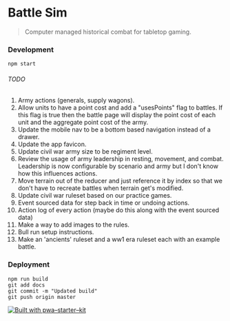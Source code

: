# Battle Sim

> Computer managed historical combat for tabletop gaming.

### Development

`npm start`

###### TODO

1. Army actions (generals, supply wagons).
1. Allow units to have a point cost and add a "usesPoints" flag to battles. If this flag is true then the battle page will display the point cost of each unit and the aggregate point cost of the army.
1. Update the mobile nav to be a bottom based navigation instead of a drawer.
1. Update the app favicon.
1. Update civil war army size to be regiment level.
1. Review the usage of army leadership in resting, movement, and combat. Leadership is now configurable by scenario and army but I don't know how this influences actions.
1. Move terrain out of the reducer and just reference it by index so that we don't have to recreate battles when terrain get's modified.
1. Update civil war ruleset based on our practice games.
1. Event sourced data for step back in time or undoing actions.
1. Action log of every action (maybe do this along with the event sourced data)
1. Make a way to add images to the rules.
1. Bull run setup instructions.
1. Make an 'ancients' ruleset and a ww1 era ruleset each with an example battle.

### Deployment

```
npm run build
git add docs
git commit -m "Updated build"
git push origin master
```

[![Built with pwa–starter–kit](https://img.shields.io/badge/built_with-pwa–starter–kit_-blue.svg)](https://github.com/Polymer/pwa-starter-kit "Built with pwa–starter–kit")
